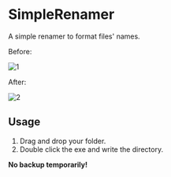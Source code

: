 # SimpleRenamer

A simple renamer to format files' names.

Before:

![1](https://github.com/user-attachments/assets/f1bef086-a99f-491d-b54d-2f54ec8a33eb)

After:

![2](https://github.com/user-attachments/assets/370d5ba0-90fd-4294-b8c3-1aa1ff5e66c6)

## Usage

1. Drag and drop your folder.
2. Double click the exe and write the directory.

**No backup temporarily!**
